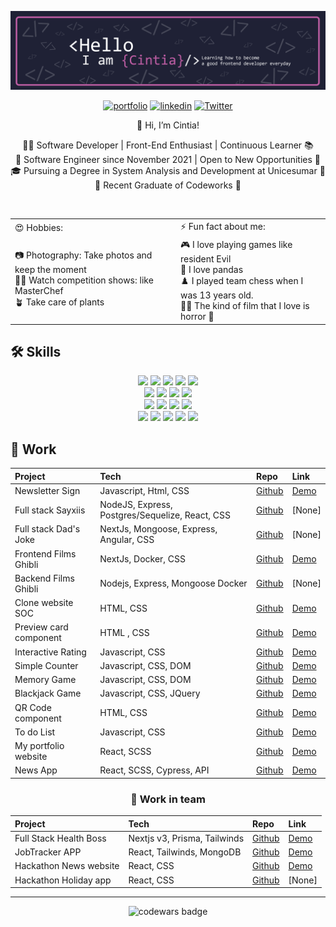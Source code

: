 ![](./assets/Banner.png)<br>

<div align="center">
  
[![portfolio](https://img.shields.io/badge/my_portfolio-000?style=for-the-badge&logo=ko-fi&logoColor=BE5EA4)](https://cisiq.dev/)
[![linkedin](https://img.shields.io/badge/linkedin-0A66C2?style=for-the-badge&logo=linkedin&logoColor=white)](https://www.linkedin.com/in/cintia-siqueira/)
[![Twitter](https://img.shields.io/badge/twitter-0A66C2?style=for-the-badge&logo=twitter&logoColor=white)](https://twitter.com/Cii_siq)
</div>
 
<div align="center"> 
👋 Hi, I’m Cintia!

👩‍💻 Software Developer | Front-End Enthusiast | Continuous Learner 📚<br>
📅 Software Engineer since November 2021 | Open to New Opportunities 🚀<br>
🎓 Pursuing a Degree in System Analysis and Development at Unicesumar 📖<br>
💼 Recent Graduate of Codeworks 🚀<br>
</div>
<br>

<div align="center"> 
<table border="0">
  <tr>  
    <td>😍 Hobbies: </td> 
    <td>⚡️ Fun fact about me: </td>
  </tr>
 
  <tr>
    <td>
    📷 Photography: Take photos and keep the moment<br> 
    👩‍🍳 Watch competition shows: like MasterChef <br>
    🪴 Take care of plants 
    </td> 
    <td>
     🎮 I love playing games like resident Evil <br>
     🐼 I love pandas <br>
     ♟️ I played team chess when I was 13 years old.<br>
     🧟‍♀️ The kind of film that I love is horror 🤣 
    </td> 
 </tr>
</table>
</div>
  

  
## 🛠 Skills
<div align="center"> 
  
![](https://img.shields.io/badge/React-informational?style=flat&logo=react&logoColor=white&color=BE5EA4)
![](https://img.shields.io/badge/Node-informational?style=flat&logo=Node.js&logoColor=white&color=BE5EA4)
![](https://img.shields.io/badge/JavaScript-informational?style=flat&logo=JavaScript&logoColor=white&color=BE5EA4)
![](https://img.shields.io/badge/TypeScript-informational?style=flat&logo=TypeScript&logoColor=white&color=BE5EA4)
![](https://img.shields.io/badge/Angular-informational?style=flat&logo=Angular&logoColor=white&color=BE5EA4)
<br>
![](https://img.shields.io/badge/HTML5-informational?style=flat&logo=HTML5&logoColor=white&color=BE5EA4)
![](https://img.shields.io/badge/CSS-informational?style=flat&logo=css3&logoColor=white&color=BE5EA4)
![](https://img.shields.io/badge/Tailwind-informational?style=flat&logo=Tailwind-CSS&logoColor=white&color=BE5EA4)
![](https://img.shields.io/badge/Sass-informational?style=flat&logo=Sass&logoColor=white&color=BE5EA4)
<br>
![](https://img.shields.io/badge/Figma-informational?style=flat&logo=Figma&logoColor=white&color=BE5EA4)
![](https://img.shields.io/badge/NPM-informational?style=flat&logo=npm&logoColor=white&color=BE5EA4)
![](https://img.shields.io/badge/Postman-informational?style=flat&logo=Postman&logoColor=white&color=BE5EA4)
![](https://img.shields.io/badge/GitHub-informational?style=flat&logo=GitHub&logoColor=white&color=BE5EA4)
<br>
![](https://img.shields.io/badge/Netlify-informational?style=flat&logo=netlify&logoColor=white&color=BE5EA4)
![](https://img.shields.io/badge/Heroku-informational?style=flat&logo=heroku&logoColor=white&color=BE5EA4)
![](https://img.shields.io/badge/Mongodb-informational?style=flat&logo=mongodb&logoColor=white&color=BE5EA4)
![](https://img.shields.io/badge/PostgreSQL-informational?style=flat&logo=postgresql&logoColor=white&color=BE5EA4)
![](https://img.shields.io/badge/Express-informational?style=flat&logo=express&logoColor=white&color=BE5EA4)
</div>

## 📄 Work
<div align="center"> 
  
|Project                 | Tech                                             | Repo                                                                 | Link                                                              |
|:-----------------------|:-------------------------------------------------|:---------------------------------------------------------------------|:------------------------------------------------------------------|
| Newsletter Sign        |  Javascript, Html, CSS                           | [Github](https://github.com/ciisiq/challenge-newsletter-sign-up)     | [Demo](https://ciisiq.github.io/challenge-newsletter-sign-up/)    | 
| Full stack Sayxiis     |  NodeJS, Express, Postgres/Sequelize, React, CSS | [Github](https://github.com/ciisiq/sayxiis)                          | [None]                                                            |
| Full stack Dad's Joke  |  NextJs, Mongoose, Express, Angular, CSS         | [Github](https://github.com/ciisiq/dad-jokes-express-mongoose)       | [None]                                                            |
| Frontend Films Ghibli  |  NextJs, Docker, CSS                             | [Github](https://github.com/ciisiq/studying-nextjs-frontend-ghibli)  | [Demo](https://studying-nodejs-ghibli.vercel.app/)                |
| Backend Films Ghibli   |  Nodejs, Express, Mongoose Docker                | [Github](https://github.com/ciisiq/backend-ghibli-films)             | [None]                                                            |
| Clone website SOC      |  HTML, CSS                                       | [Github](https://github.com/ciisiq/html-soc)                         | [Demo](https://ciisiq.github.io/html-soc/)                        |
| Preview card component |  HTML , CSS                                      | [Github](https://github.com/ciisiq/challenge-preview-card-component) | [Demo](https://ciisiq.github.io/challenge-preview-card-component/)|
| Interactive Rating     |  Javascript, CSS                                 | [Github](https://github.com/ciisiq/challenge-interactive-rating)     | [Demo](https://ciisiq.github.io/challenge-interactive-rating/)    |
| Simple Counter         |  Javascript, CSS, DOM                            | [Github](https://github.com/ciisiq/simple-counter)                   | [Demo](https://ciisiq.github.io/simple-counter/)                  |
| Memory Game            |  Javascript, CSS, DOM                            | [Github](https://github.com/ciisiq/memory-game)                      | [Demo](https://panda-memory-game.netlify.app/)                    |
| Blackjack Game         |  Javascript, CSS, JQuery                         | [Github](https://github.com/ciisiq/blackjack-game)                   | [Demo](https://blackjack-game-ci.netlify.app/)                    |
| QR Code component      |  HTML, CSS                                       | [Github](https://github.com/ciisiq/challenge-QR-code-component)      | [Demo](https://challenge-qrcode.vercel.app/)                      |
| To do List             |  Javascript, CSS                                 | [Github](https://github.com/ciisiq/studying-to-do-js)                | [Demo](https://ciisiq.github.io/studying-to-do-js/)               |
| My portfolio website   |  React, SCSS                                     | [Github](https://github.com/ciisiq/first-portfolio)                  | [Demo](https://cisiq.dev/)                                        |
| News App               |  React, SCSS, Cypress, API                       | [Github](https://github.com/ciisiq/news-app)                         | [Demo](https://news-percayso-test.netlify.app/)                   |
  
</div>


<div align="center"> 
<h3>📄 Work in team</h3>
  
|Project                 | Tech                          | Repo                                                                    |   Link                                              |
|:-----------------------|:------------------------------|:------------------------------------------------------------------------|:----------------------------------------------------|
| Full Stack Health Boss |  Nextjs v3, Prisma, Tailwinds | [Github](https://github.com/Eduardcodes/Health-Boss)                    | [Demo](https://health-boss.vercel.app/)             |
| JobTracker APP         |  React, Tailwinds, MongoDB    | [Github](https://github.com/SchoolOfCode/final-project-repo-bossa-nova) | [Demo](https://bossanova.netlify.app/)              |
| Hackathon News website |  React, CSS                   | [Github](https://github.com/D20CM/news-hackathon)                       | [Demo](https://master--news-hackathon.netlify.app/) |
| Hackathon Holiday app  |  React, CSS                   | [Github](https://github.com/NicholasGomis/TheFourHorsemen)              | [None]                                              |
  
</div>
 
<hr>
<!-- <div align="center"> 
  
![Cintia's GitHub stats](https://github-readme-stats.vercel.app/api?username=ciisiq&count_private=true&show_icons=true&hide=issues&theme=jolly)
</div> -->

<div align="center"> 
  
![codewars badge](https://www.codewars.com/users/cisiq/badges/small)
</div>
